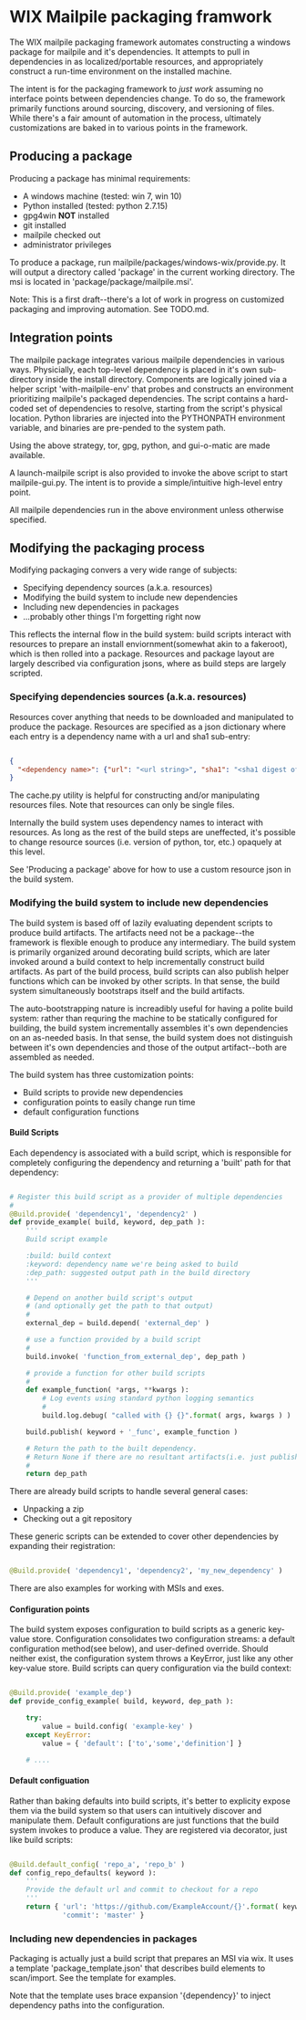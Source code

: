 # WIX Mailpile packaging framwork #

The WIX mailpile packaging framework automates constructing a windows package
for mailpile and it's dependencies. It attempts to pull in dependencies in as
localized/portable resources, and appropriately construct a run-time
environment on the installed machine.

The intent is for the packaging framework to *just work* assuming no interface
points between dependencies change. To do so, the framework primarily functions
around sourcing, discovery, and versioning of files. While there's a fair
amount of automation in the process, ultimately customizations are baked in to
various points in the framework.

## Producing a package ##

Producing a package has minimal requirements:

  - A windows machine (tested: win 7, win 10)
  - Python installed (tested: python 2.7.15)
  - gpg4win **NOT** installed
  - git installed
  - mailpile checked out
  - administrator privileges

To produce a package, run mailpile/packages/windows-wix/provide.py. It will
output a directory called 'package' in the current working directory. The
msi is located in 'package/package/mailpile.msi'.

Note: This is a first draft--there's a lot of work in progress on customized
packaging and improving automation. See TODO.md.

## Integration points ##

The mailpile package integrates various mailpile dependencies in various ways.
Physicially, each top-level dependency is placed in it's own sub-directory
inside the install directory. Components are logically joined via a helper
script 'with-mailpile-env' that probes and constructs an environment
prioritizing mailpile's packaged dependencies. The script contains a hard-coded
set of dependencies to resolve, starting from the script's physical location.
Python libraries are injected into the PYTHONPATH environment variable, and
binaries are pre-pended to the system path.

Using the above strategy, tor, gpg, python, and gui-o-matic are made available.

A launch-mailpile script is also provided to invoke the above script to start
mailpile-gui.py. The intent is to provide a simple/intuitive high-level entry
point.

All mailpile dependencies run in the above environment unless otherwise specified.

## Modifying the packaging process ##

Modifying packaging convers a very wide range of subjects:

  - Specifying dependency sources (a.k.a. resources)
  - Modifying the build system to include new dependencies
  - Including new dependencies in packages
  - ...probably other things I'm forgetting right now

This reflects the internal flow in the build system: build scripts interact
with resources to prepare an install enviornment(somewhat akin to a fakeroot),
which is then rolled into a package. Resources and package layout are largely
described via configuration jsons, where as build steps are largely scripted.

### Specifying dependencies sources (a.k.a. resources) ###

Resources cover anything that needs to be downloaded and manipulated to produce
the package. Resources are specified as a json dictionary where each entry is
a dependency name with a url and sha1 sub-entry:

```json

{
  "<dependency name>": {"url": "<url string>", "sha1": "<sha1 digest of file>"}
}

```

The cache.py utility is helpful for constructing and/or manipulating resources
files. Note that resources can only be single files.

Internally the build system uses dependency names to interact with resources.
As long as the rest of the build steps are uneffected, it's possible to change
resource sources (i.e. version of python, tor, etc.) opaquely at this level.

See 'Producing a package' above for how to use a custom resource json in the
build system.

### Modifying the build system to include new dependencies ###

The build system is based off of lazily evaluating dependent scripts to produce
build artifacts. The artifacts need not be a package--the framework is flexible
enough to produce any intermediary. The build system is primarily organized
around decorating build scripts, which are later invoked around a build
context to help incrementally construct build artifacts. As part of the
build process, build scripts can also publish helper functions which can be
invoked by other scripts. In that sense, the build system simultaneously 
bootstraps itself and the build artifacts.

The auto-bootstrapping nature is increadibly useful for having a polite build
system: rather than requring the machine to be statically configured for
building, the build system incrementally assembles it's own dependencies on an
as-needed basis. In that sense, the build system does not distinguish between
it's own dependencies and those of the output artifact--both are assembled as
needed.

The build system has three customization points:

  - Build scripts to provide new dependencies
  - configuration points to easily change run time
  - default configuration functions

#### Build Scripts ####

Each dependency is associated with a build script, which is responsible for
completely configuring the dependency and returning a 'built' path for that
dependency:

```python

# Register this build script as a provider of multiple dependencies
#
@Build.provide( 'dependency1', 'dependency2' )
def provide_example( build, keyword, dep_path ):
    '''
    Build script example

    :build: build context
    :keyword: dependency name we're being asked to build
    :dep_path: suggested output path in the build directory
    '''

    # Depend on another build script's output
    # (and optionally get the path to that output)
    #
    external_dep = build.depend( 'external_dep' )

    # use a function provided by a build script
    #
    build.invoke( 'function_from_external_dep', dep_path )

    # provide a function for other build scripts
    #
    def example_function( *args, **kwargs ):
        # Log events using standard python logging semantics
        #
        build.log.debug( "called with {} {}".format( args, kwargs ) )

    build.publish( keyword + '_func', example_function ) 

    # Return the path to the built dependency.
    # Return None if there are no resultant artifacts(i.e. just publishing)
    #
    return dep_path
```

There are already build scripts to handle several general cases:

  - Unpacking a zip
  - Checking out a git repository

These generic scripts can be extended to cover other dependencies by expanding
their registration:

```python

@Build.provide( 'dependency1', 'dependency2', 'my_new_dependency' )

```

There are also examples for working with MSIs and exes.

#### Configuration points ####

The build system exposes configuration to build scripts as a generic key-value
store. Configuration consolidates two configuration streams: a default
configuration method(see below), and user-defined override. Should neither
exist, the configuration system throws a KeyError, just like any other
key-value store. Build scripts can query configuration via the build context:

```python

@Build.provide( 'example_dep')
def provide_config_example( build, keyword, dep_path ):

    try:
        value = build.config( 'example-key' )
    except KeyError:
        value = { 'default': ['to','some','definition'] }

    # ....

```

#### Default configuation ####

Rather than baking defaults into build scripts, it's better to explicity expose
them via the build system so that users can intuitively discover and manipulate
them. Default configurations are just functions that the build system invokes
to produce a value. They are registered via decorator, just like build scripts:

```python

@Build.default_config( 'repo_a', 'repo_b' )
def config_repo_defaults( keyword ):
    '''
    Provide the default url and commit to checkout for a repo
    '''
    return { 'url': 'https://github.com/ExampleAccount/{}'.format( keyword ),
             'commit': 'master' }


```


### Including new dependencies in packages ###

Packaging is actually just a build script that prepares an MSI via wix. It uses
a template 'package_template.json' that describes build elements to scan/import.
See the template for examples.

Note that the template uses brace expansion '{dependency}' to inject dependency
paths into the configuration.

